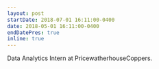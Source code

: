 ```yaml
---
layout: post
startDate: 2018-07-01 16:11:00-0400
date: 2018-05-01 16:11:00-0400
endDatePres: true
inline: true
---
```


Data Analytics Intern at PricewatherhouseCoppers.
